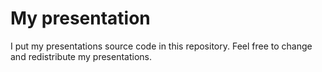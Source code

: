 # My presentation

I put my presentations source code in this repository.
Feel free to change and redistribute my presentations.
